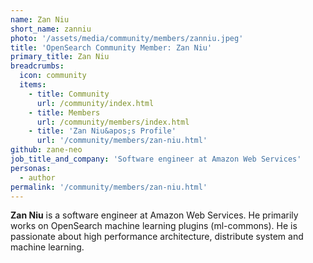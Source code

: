 ```yaml
---
name: Zan Niu
short_name: zanniu
photo: '/assets/media/community/members/zanniu.jpeg'
title: 'OpenSearch Community Member: Zan Niu'
primary_title: Zan Niu
breadcrumbs:
  icon: community
  items:
    - title: Community
      url: /community/index.html
    - title: Members
      url: /community/members/index.html
    - title: 'Zan Niu&apos;s Profile'
      url: '/community/members/zan-niu.html'
github: zane-neo
job_title_and_company: 'Software engineer at Amazon Web Services'
personas:
  - author
permalink: '/community/members/zan-niu.html'
---
```


**Zan Niu** is a software engineer at Amazon Web Services. He primarily works on OpenSearch machine learning plugins (ml-commons). He is passionate about high performance architecture, distribute system and machine learning.
